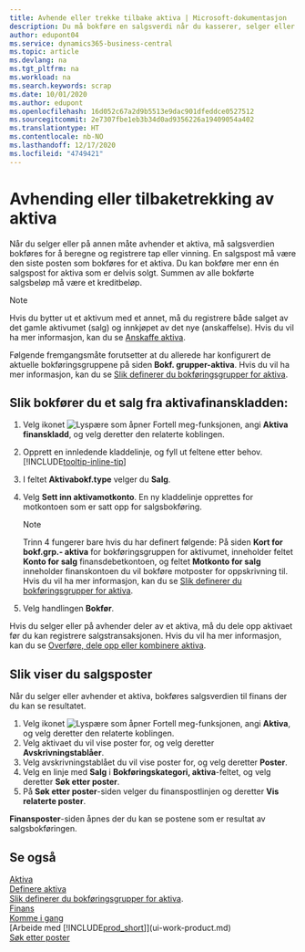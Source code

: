 ```yaml
---
title: Avhende eller trekke tilbake aktiva | Microsoft-dokumentasjon
description: Du må bokføre en salgsverdi når du kasserer, selger eller trekker tilbake et aktivum.
author: edupont04
ms.service: dynamics365-business-central
ms.topic: article
ms.devlang: na
ms.tgt_pltfrm: na
ms.workload: na
ms.search.keywords: scrap
ms.date: 10/01/2020
ms.author: edupont
ms.openlocfilehash: 16d052c67a2d9b5513e9dac901dfeddce0527512
ms.sourcegitcommit: 2e7307fbe1eb3b34d0ad9356226a19409054a402
ms.translationtype: HT
ms.contentlocale: nb-NO
ms.lasthandoff: 12/17/2020
ms.locfileid: "4749421"
---
```

# <a name="dispose-of-or-retire-fixed-assets"></a>Avhending eller tilbaketrekking av aktiva

Når du selger eller på annen måte avhender et aktiva, må salgsverdien bokføres for å beregne og registrere tap eller vinning. En salgspost må være den siste posten som bokføres for et aktiva. Du kan bokføre mer enn én salgspost for aktiva som er delvis solgt. Summen av alle bokførte salgsbeløp må være et kreditbeløp.  

> [!NOTE]  
> Hvis du bytter ut et aktivum med et annet, må du registrere både salget av det gamle aktivumet (salg) og innkjøpet av det nye (anskaffelse). Hvis du vil ha mer informasjon, kan du se [Anskaffe aktiva](fa-how-acquire.md).  

Følgende fremgangsmåte forutsetter at du allerede har konfigurert de aktuelle bokføringsgruppene på siden **Bokf. grupper-aktiva**. Hvis du vil ha mer informasjon, kan du se [Slik definerer du bokføringsgrupper for aktiva](fa-how-setup-general.md#to-set-up-fixed-asset-posting-groups).  

## <a name="to-post-a-disposal-from-the-fixed-asset-gl-journal"></a>Slik bokfører du et salg fra aktivafinanskladden:

1. Velg ikonet ![Lyspære som åpner Fortell meg-funksjonen](media/ui-search/search_small.png "Fortell hva du vil gjøre"), angi **Aktiva finanskladd**, og velg deretter den relaterte koblingen.  
2. Opprett en innledende kladdelinje, og fyll ut feltene etter behov. [!INCLUDE[tooltip-inline-tip](includes/tooltip-inline-tip_md.md)]  
3. I feltet **Aktivabokf.type** velger du **Salg**.  
4. Velg **Sett inn aktivamotkonto**. En ny kladdelinje opprettes for motkontoen som er satt opp for salgsbokføring.  

    > [!NOTE]  
    >  Trinn 4 fungerer bare hvis du har definert følgende: På siden **Kort for bokf.grp.- aktiva** for bokføringsgruppen for aktivumet, inneholder feltet **Konto for salg** finansdebetkontoen, og feltet **Motkonto for salg** inneholder finanskontoen du vil bokføre motposter for oppskrivning til. Hvis du vil ha mer informasjon, kan du se [Slik definerer du bokføringsgrupper for aktiva](fa-how-setup-general.md#to-set-up-fixed-asset-posting-groups).  
5. Velg handlingen **Bokfør**.  

Hvis du selger eller på avhender deler av et aktiva, må du dele opp aktivaet før du kan registrere salgstransaksjonen. Hvis du vil ha mer informasjon, kan du se [Overføre, dele opp eller kombinere aktiva](fa-how-trans-split-combine.md).  

## <a name="to-view-disposal-ledger-entries"></a>Slik viser du salgsposter
Når du selger eller avhender et aktiva, bokføres salgsverdien til finans der du kan se resultatet.  

1. Velg ikonet ![Lyspære som åpner Fortell meg-funksjonen](media/ui-search/search_small.png "Fortell hva du vil gjøre"), angi **Aktiva**, og velg deretter den relaterte koblingen.  
2. Velg aktivaet du vil vise poster for, og velg deretter **Avskrivningstablåer**.  
3. Velg avskrivningstablået du vil vise poster for, og velg deretter **Poster**.  
4. Velg en linje med **Salg** i **Bokføringskategori, aktiva**-feltet, og velg deretter **Søk etter poster**.  
5. På **Søk etter poster**-siden velger du finanspostlinjen og deretter **Vis relaterte poster**.  

**Finansposter**-siden åpnes der du kan se postene som er resultat av salgsbokføringen.  

## <a name="see-also"></a>Se også

[Aktiva](fa-manage.md)  
[Definere aktiva](fa-setup.md)  
[Slik definerer du bokføringsgrupper for aktiva](fa-how-setup-general.md#to-set-up-fixed-asset-posting-groups).  
[Finans](finance.md)  
[Komme i gang](product-get-started.md)  
[Arbeide med [!INCLUDE[prod_short](includes/prod_short.md)]](ui-work-product.md)  
[Søk etter poster](ui-find-entries.md)  
